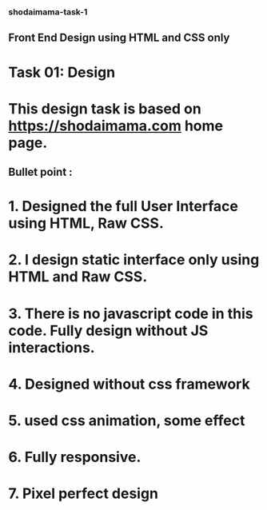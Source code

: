 ### shodaimama-task-1
## Front End Design using HTML and CSS only
# Task 01: Design
# This design task is based on https://shodaimama.com home page. 
## Bullet point :
# 1. Designed the full User Interface using HTML, Raw CSS. 
# 2. I design static interface only using HTML and Raw CSS.
# 3. There is no javascript code in this code. Fully design without JS interactions.
# 4. Designed without css framework
# 5. used css animation, some effect 
# 6. Fully responsive.
# 7. Pixel perfect design
